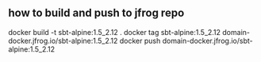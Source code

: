 ## how to build and push to jfrog repo 


docker build -t sbt-alpine:1.5_2.12 .
docker tag sbt-alpine:1.5_2.12 domain-docker.jfrog.io/sbt-alpine:1.5_2.12
docker push domain-docker.jfrog.io/sbt-alpine:1.5_2.12
